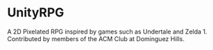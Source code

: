# UnityRPG
A 2D Pixelated RPG inspired by games such as Undertale and Zelda 1. Contributed by members of the ACM Club at Dominguez Hills.
